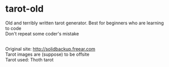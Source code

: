 # tarot-old
Old and terribly written tarot generator. Best for beginners who are learning to code<br>
Don't repeat some coder's mistake<br><br>

Original site: http://solidbackup.freear.com<br>
Tarot images are (suppose) to be offsite <br>
Tarot used: Thoth tarot 

